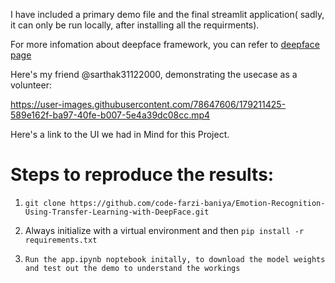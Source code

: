 I have included a primary demo file and the final streamlit application( sadly, it can only be run locally, after installing all the requirments).

For more infomation about deepface framework, you can refer to [deepface page](https://github.com/serengil/deepface)

Here's my friend @sarthak31122000, demonstrating the usecase as a volunteer:



https://user-images.githubusercontent.com/78647606/179211425-589e162f-ba97-40fe-b007-5e4a39dc08cc.mp4

Here's a link to the UI we had in Mind for this Project. 

# Steps to reproduce the results:

1. ```git clone https://github.com/code-farzi-baniya/Emotion-Recognition-Using-Transfer-Learning-with-DeepFace.git```

2. Always initialize with a virtual environment and then ```pip install -r requirements.txt```

3. ```Run the app.ipynb noptebook initally, to download the model weights and test out the demo to understand the workings```

